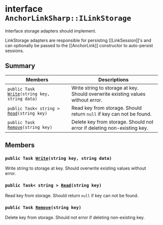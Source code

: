 # interface `AnchorLinkSharp::ILinkStorage` 

Interface storage adapters should implement.

LinkStorage adapters are responsible for persisting [[LinkSession]]'s and can optionally be passed to the [[AnchorLink]] constructor to auto-persist sessions.

## Summary

 Members                        | Descriptions                                
--------------------------------|---------------------------------------------
`public Task `[`Write`](.github/workflows/documentation/md/AnchorLinkSharp.md#interface_anchor_link_sharp_1_1_i_link_storage_1a6a9c4db24bc4ca8b492930e3af6a2c34)`(string key, string data)` | Write string to storage at key. Should overwrite existing values without error.
`public Task< string > `[`Read`](.github/workflows/documentation/md/AnchorLinkSharp.md#interface_anchor_link_sharp_1_1_i_link_storage_1a4289dc0a9df40425bce9129ffa8ea8da)`(string key)` | Read key from storage. Should return `null` if key can not be found.
`public Task `[`Remove`](.github/workflows/documentation/md/AnchorLinkSharp.md#interface_anchor_link_sharp_1_1_i_link_storage_1aec4057c346c0b6ecff7bb12b6b08357c)`(string key)` | Delete key from storage. Should not error if deleting non-existing key.

## Members

### `public Task `[`Write`](.github/workflows/documentation/md/AnchorLinkSharp.md#interface_anchor_link_sharp_1_1_i_link_storage_1a6a9c4db24bc4ca8b492930e3af6a2c34)`(string key, string data)` 

Write string to storage at key. Should overwrite existing values without error.

### `public Task< string > `[`Read`](.github/workflows/documentation/md/AnchorLinkSharp.md#interface_anchor_link_sharp_1_1_i_link_storage_1a4289dc0a9df40425bce9129ffa8ea8da)`(string key)` 

Read key from storage. Should return `null` if key can not be found.

### `public Task `[`Remove`](.github/workflows/documentation/md/AnchorLinkSharp.md#interface_anchor_link_sharp_1_1_i_link_storage_1aec4057c346c0b6ecff7bb12b6b08357c)`(string key)` 

Delete key from storage. Should not error if deleting non-existing key.

